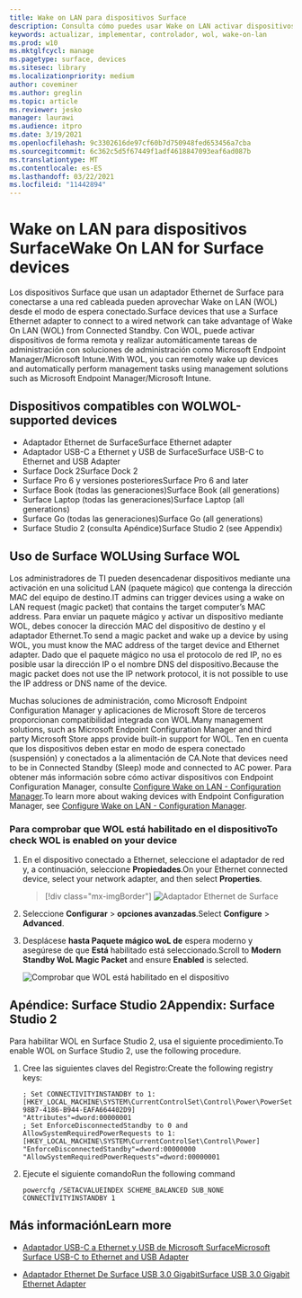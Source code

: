 ```yaml
---
title: Wake on LAN para dispositivos Surface
description: Consulta cómo puedes usar Wake on LAN activar dispositivos de forma remota para realizar tareas de administración automáticamente.
keywords: actualizar, implementar, controlador, wol, wake-on-lan
ms.prod: w10
ms.mktglfcycl: manage
ms.pagetype: surface, devices
ms.sitesec: library
ms.localizationpriority: medium
author: coveminer
ms.author: greglin
ms.topic: article
ms.reviewer: jesko
manager: laurawi
ms.audience: itpro
ms.date: 3/19/2021
ms.openlocfilehash: 9c3302616de97cf60b7d750948fed653456a7cba
ms.sourcegitcommit: 6c362c5d5f67449f1adf4618847093eaf6ad087b
ms.translationtype: MT
ms.contentlocale: es-ES
ms.lasthandoff: 03/22/2021
ms.locfileid: "11442894"
---
```

# <a name="wake-on-lan-for-surface-devices"></a><span data-ttu-id="659d6-104">Wake on LAN para dispositivos Surface</span><span class="sxs-lookup"><span data-stu-id="659d6-104">Wake On LAN for Surface devices</span></span>

<span data-ttu-id="659d6-105">Los dispositivos Surface que usan un adaptador Ethernet de Surface para conectarse a una red cableada pueden aprovechar Wake on LAN (WOL) desde el modo de espera conectado.</span><span class="sxs-lookup"><span data-stu-id="659d6-105">Surface devices that use a Surface Ethernet adapter to connect to a wired network can take advantage of Wake On LAN (WOL) from Connected Standby.</span></span> <span data-ttu-id="659d6-106">Con WOL, puede activar dispositivos de forma remota y realizar automáticamente tareas de administración con soluciones de administración como Microsoft Endpoint Manager/Microsoft Intune.</span><span class="sxs-lookup"><span data-stu-id="659d6-106">With WOL, you can remotely wake up devices and automatically perform management tasks using management solutions such as Microsoft Endpoint Manager/Microsoft Intune.</span></span>

## <a name="wol-supported-devices"></a><span data-ttu-id="659d6-107">Dispositivos compatibles con WOL</span><span class="sxs-lookup"><span data-stu-id="659d6-107">WOL-supported devices</span></span>

- <span data-ttu-id="659d6-108">Adaptador Ethernet de Surface</span><span class="sxs-lookup"><span data-stu-id="659d6-108">Surface Ethernet adapter</span></span>
- <span data-ttu-id="659d6-109">Adaptador USB-C a Ethernet y USB de Surface</span><span class="sxs-lookup"><span data-stu-id="659d6-109">Surface USB-C to Ethernet and USB Adapter</span></span>
- <span data-ttu-id="659d6-110">Surface Dock 2</span><span class="sxs-lookup"><span data-stu-id="659d6-110">Surface Dock 2</span></span>
- <span data-ttu-id="659d6-111">Surface Pro 6 y versiones posteriores</span><span class="sxs-lookup"><span data-stu-id="659d6-111">Surface Pro 6 and later</span></span>
- <span data-ttu-id="659d6-112">Surface Book (todas las generaciones)</span><span class="sxs-lookup"><span data-stu-id="659d6-112">Surface Book (all generations)</span></span>
- <span data-ttu-id="659d6-113">Surface Laptop (todas las generaciones)</span><span class="sxs-lookup"><span data-stu-id="659d6-113">Surface Laptop (all generations)</span></span>
- <span data-ttu-id="659d6-114">Surface Go (todas las generaciones)</span><span class="sxs-lookup"><span data-stu-id="659d6-114">Surface Go (all generations)</span></span>
- <span data-ttu-id="659d6-115">Surface Studio 2 (consulta Apéndice)</span><span class="sxs-lookup"><span data-stu-id="659d6-115">Surface Studio 2 (see Appendix)</span></span>


## <a name="using-surface-wol"></a><span data-ttu-id="659d6-116">Uso de Surface WOL</span><span class="sxs-lookup"><span data-stu-id="659d6-116">Using Surface WOL</span></span>

<span data-ttu-id="659d6-117">Los administradores de TI pueden desencadenar dispositivos mediante una activación en una solicitud LAN (paquete mágico) que contenga la dirección MAC del equipo de destino.</span><span class="sxs-lookup"><span data-stu-id="659d6-117">IT admins can trigger devices using a wake on LAN request (magic packet) that contains the target computer’s MAC address.</span></span> <span data-ttu-id="659d6-118">Para enviar un paquete mágico y activar un dispositivo mediante WOL, debes conocer la dirección MAC del dispositivo de destino y el adaptador Ethernet.</span><span class="sxs-lookup"><span data-stu-id="659d6-118">To send a magic packet and wake up a device by using WOL, you must know the MAC address of the target device and Ethernet adapter.</span></span> <span data-ttu-id="659d6-119">Dado que el paquete mágico no usa el protocolo de red IP, no es posible usar la dirección IP o el nombre DNS del dispositivo.</span><span class="sxs-lookup"><span data-stu-id="659d6-119">Because the magic packet does not use the IP network protocol, it is not possible to use the IP address or DNS name of the device.</span></span>

<span data-ttu-id="659d6-120">Muchas soluciones de administración, como Microsoft Endpoint Configuration Manager y aplicaciones de Microsoft Store de terceros proporcionan compatibilidad integrada con WOL.</span><span class="sxs-lookup"><span data-stu-id="659d6-120">Many management solutions, such as Microsoft Endpoint Configuration Manager and third party Microsoft Store apps provide built-in support for WOL.</span></span> <span data-ttu-id="659d6-121">Ten en cuenta que los dispositivos deben estar en modo de espera conectado (suspensión) y conectados a la alimentación de CA.</span><span class="sxs-lookup"><span data-stu-id="659d6-121">Note that devices need to be in Connected Standby (Sleep) mode and connected to AC power.</span></span> <span data-ttu-id="659d6-122">Para obtener más información sobre cómo activar dispositivos con Endpoint Configuration Manager, consulte [Configure Wake on LAN - Configuration Manager](https://docs.microsoft.com/mem/configmgr/core/clients/deploy/configure-wake-on-lan).</span><span class="sxs-lookup"><span data-stu-id="659d6-122">To learn more about waking devices with Endpoint Configuration Manager, see [Configure Wake on LAN - Configuration Manager](https://docs.microsoft.com/mem/configmgr/core/clients/deploy/configure-wake-on-lan).</span></span>


### <a name="to-check-wol-is-enabled-on-your-device"></a><span data-ttu-id="659d6-123">Para comprobar que WOL está habilitado en el dispositivo</span><span class="sxs-lookup"><span data-stu-id="659d6-123">To check WOL is enabled on your device</span></span>

1. <span data-ttu-id="659d6-124">En el dispositivo conectado a Ethernet, seleccione el adaptador de red y, a continuación, seleccione **Propiedades**.</span><span class="sxs-lookup"><span data-stu-id="659d6-124">On your Ethernet connected device, select your network adapter, and then select **Properties**.</span></span>

   > [!div class="mx-imgBorder"]
   > ![Adaptador Ethernet de Surface](images/surface-ethernet.png)

2. <span data-ttu-id="659d6-126">Seleccione **Configurar**  >  **opciones avanzadas**.</span><span class="sxs-lookup"><span data-stu-id="659d6-126">Select **Configure** > **Advanced**.</span></span>
3. <span data-ttu-id="659d6-127">Desplácese **hasta Paquete mágico woL de** espera moderno y asegúrese de que **Está** habilitado está seleccionado.</span><span class="sxs-lookup"><span data-stu-id="659d6-127">Scroll to **Modern Standby WoL Magic Packet** and ensure **Enabled** is selected.</span></span>

     ![Comprobar que WOL está habilitado en el dispositivo](images/ethernet-wol-setting.png)

## <a name="appendix-surface-studio-2"></a><span data-ttu-id="659d6-129">Apéndice: Surface Studio 2</span><span class="sxs-lookup"><span data-stu-id="659d6-129">Appendix: Surface Studio 2</span></span>

<span data-ttu-id="659d6-130">Para habilitar WOL en Surface Studio 2, usa el siguiente procedimiento.</span><span class="sxs-lookup"><span data-stu-id="659d6-130">To enable WOL on Surface Studio 2, use the following procedure.</span></span>

1. <span data-ttu-id="659d6-131">Cree las siguientes claves del Registro:</span><span class="sxs-lookup"><span data-stu-id="659d6-131">Create the following registry keys:</span></span>

   ```console
   ; Set CONNECTIVITYINSTANDBY to 1:
   [HKEY_LOCAL_MACHINE\SYSTEM\CurrentControlSet\Control\Power\PowerSettings\F15576E8-98B7-4186-B944-EAFA664402D9]
   "Attributes"=dword:00000001
   ; Set EnforceDisconnectedStandby to 0 and AllowSystemRequiredPowerRequests to 1:
   [HKEY_LOCAL_MACHINE\SYSTEM\CurrentControlSet\Control\Power]
   "EnforceDisconnectedStandby"=dword:00000000
   "AllowSystemRequiredPowerRequests"=dword:00000001
   ```

2. <span data-ttu-id="659d6-132">Ejecute el siguiente comando</span><span class="sxs-lookup"><span data-stu-id="659d6-132">Run the following command</span></span>

    ```powercfg /SETACVALUEINDEX SCHEME_BALANCED SUB_NONE CONNECTIVITYINSTANDBY 1```


## <a name="learn-more"></a><span data-ttu-id="659d6-133">Más información</span><span class="sxs-lookup"><span data-stu-id="659d6-133">Learn more</span></span>

- [<span data-ttu-id="659d6-134">Adaptador USB-C a Ethernet y USB de Microsoft Surface</span><span class="sxs-lookup"><span data-stu-id="659d6-134">Microsoft Surface USB-C to Ethernet and USB Adapter</span></span>](https://www.microsoft.com/p/surface-usb-c-to-ethernet-and-usb-adapter/8wt81cglrblp?)

- [<span data-ttu-id="659d6-135">Adaptador Ethernet De Surface USB 3.0 Gigabit</span><span class="sxs-lookup"><span data-stu-id="659d6-135">Surface USB 3.0 Gigabit Ethernet Adapter</span></span>](https://www.microsoft.com/p/surface-usb-30-gigabit-ethernet-adapter/8xn9fqvzbvq0?)

